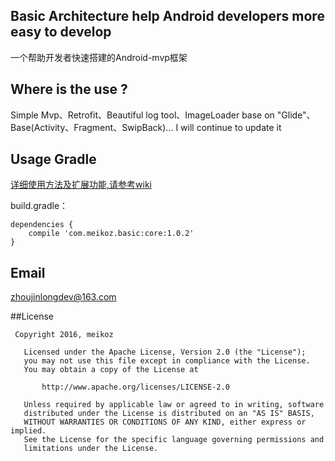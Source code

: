 ## Basic Architecture help Android developers more easy to develop
一个帮助开发者快速搭建的Android-mvp框架

## Where is the use ?
Simple Mvp、Retrofit、Beautiful log tool、ImageLoader base on "Glide"、Base(Activity、Fragment、SwipBack)... I will continue to update it

## Usage Gradle
[详细使用方法及扩展功能,请参考wiki](https://github.com/meikoz/Basic/wiki/Usage)

build.gradle：
```
dependencies {
    compile 'com.meikoz.basic:core:1.0.2'
}
```

## Email
zhoujinlongdev@163.com

##License
``` 
 Copyright 2016, meikoz       
  
   Licensed under the Apache License, Version 2.0 (the "License");
   you may not use this file except in compliance with the License.
   You may obtain a copy of the License at 
 
       http://www.apache.org/licenses/LICENSE-2.0 

   Unless required by applicable law or agreed to in writing, software
   distributed under the License is distributed on an "AS IS" BASIS,
   WITHOUT WARRANTIES OR CONDITIONS OF ANY KIND, either express or implied.
   See the License for the specific language governing permissions and
   limitations under the License.
```
     
